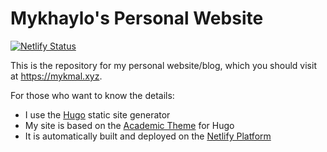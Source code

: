 # Mykhaylo's Personal Website

[![Netlify Status](https://api.netlify.com/api/v1/badges/9c641232-5c0f-42e8-a6d7-ac5a2b6d6fa9/deploy-status)](https://app.netlify.com/sites/mykmal/deploys)

This is the repository for my personal website/blog, which you should visit at <https://mykmal.xyz>.

For those who want to know the details:

- I use the [Hugo](https://gohugo.io/) static site generator
- My site is based on the [Academic Theme](https://sourcethemes.com/academic/) for Hugo
- It is automatically built and deployed on the [Netlify Platform](https://www.netlify.com/)
